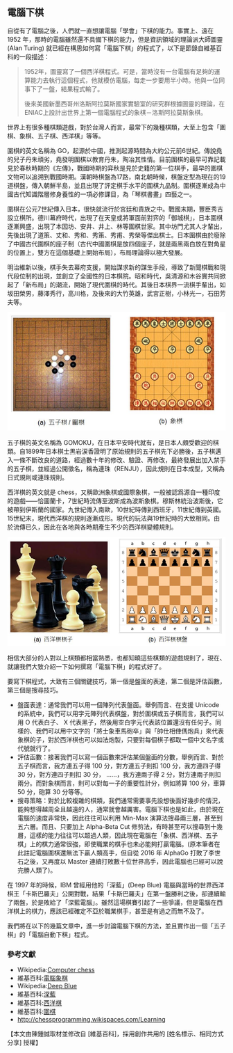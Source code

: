 ## 電腦下棋

自從有了電腦之後，人們就一直想讓電腦「學會」下棋的能力。事實上、遠在 1952 年，那時的電腦雖然還不具備下棋的能力，但是資訊領域的理論派大師圖靈 (Alan Turing) 就已經在構思如何寫「電腦下棋」的程式了，以下是節錄自維基百科的一段描述：

> 1952年，圖靈寫了一個西洋棋程式。可是，當時沒有一台電腦有足夠的運算能力去執行這個程式，他就模仿電腦，每走一步要用半小時。他與一位同事下了一盤，結果程式輸了。
> 
> 後來美國新墨西哥州洛斯阿拉莫斯國家實驗室的研究群根據圖靈的理論，在ENIAC上設計出世界上第一個電腦程式的象棋－洛斯阿拉莫斯象棋。

世界上有很多種棋類遊戲，對於台灣人而言，最常下的幾種棋類，大至上包含「圍棋、象棋、五子棋、西洋棋」等等。

圍棋的英文名稱為 GO，起源於中國，推測起源時間為大約公元前6世紀。傳說堯的兒子丹朱頑劣，堯發明圍棋以教育丹朱，陶冶其性情。目前圍棋的最早可靠記載見於春秋時期的《左傳》，戰國時期的弈秋是見於史籍的第一位棋手，最早的圍棋文物可以追溯到戰國時期。漢朝時棋盤為17路，南北朝時候，棋盤定型為現在的19道棋盤，傳入朝鮮半島，並且出現了評定棋手水平的圍棋九品制。圍棋逐漸成為中國古代知識階層修身養性的一項必修課目，為「琴棋書畫」四藝之一。

圍棋在公元7世紀傳入日本，很快就流行於宮廷和貴族之中。戰國末期，豐臣秀吉設立棋所。德川幕府時代，出現了在天皇或將軍面前對弈的「御城棋」，日本圍棋逐漸興盛，出現了本因坊、安井、井上、林等圍棋世家。其中坊門尤其人才輩出，先後出現了道策、丈和、秀和、秀策、秀甫、秀榮等傑出棋士。日本圍棋由於廢除了中國古代圍棋的座子制（古代中國圍棋是放四個座子，就是兩黑兩白放在對角星的位置上，雙方在這個基礎上開始布局），布局理論得以極大發展。

明治維新以後，棋手失去幕府支援，開始謀求新的謀生手段，導致了新聞棋戰和現代段位制的出現，並創立了全國性的日本棋院。昭和時代，吳清源和木谷實共同掀起了「新布局」的潮流，開始了現代圍棋的時代。其後日本棋界一流棋手輩出，如坂田榮男，藤澤秀行，高川格，及後來的大竹英雄，武宮正樹，小林光一，石田芳夫等。

![](./img/ChineseChess.jpg)

五子棋的英文名稱為 GOMOKU，在日本平安時代就有，是日本人頗受歡迎的棋類。自1899年日本棋士黒岩涙香證明了原始規則的五子棋先下必勝後，五子棋邁入一條不斷改良的道路，經過數十年的修改、驗證、再修改，最終發展出加入禁手的五子棋，並經過公開徵名，稱為連珠（RENJU），因此規則在日本成型，又稱為日式規則或連珠規則。

西洋棋的英文就是 chess，又稱歐洲象棋或國際象棋，一般被認爲源自一種印度的遊戲——恰圖蘭卡，7世紀時流傳至波斯成為波斯象棋。穆斯林統治波斯後，它被帶到伊斯蘭的國家。九世紀傳入南歐，10世紀時傳到西班牙，11世紀傳到英國。15世紀末，現代西洋棋的規則逐漸成形。現代的玩法與19世紀時的大致相同。由於流傳已久，因此在各地與各時期產生不少的西洋棋變體規則。

![](./img/EuropeanChess.jpg)

相信大部分的人對以上棋類都相當熟悉，也都知曉這些棋類的遊戲規則了，現在、就讓我們大致介紹一下如何撰寫「電腦下棋」的程式好了。

要寫下棋程式，大致有三個關鍵技巧，第一個是盤面的表達，第二個是評估函數，第三個是搜尋技巧。

* 盤面表達：通常我們可以用一個陣列代表盤面。舉例而言、在支援 Unicode 的系統中，我們可以用字元陣列代表棋盤，對於圍棋或五子棋而言，我們可以用 O 代表白子、 X 代表黑子，然後用空白字元代表該位置還沒有任何子。同樣的、我們可以用中文字的「將士象車馬砲卒」與「帥仕相俥傌炮兵」來代表象棋的子，對於西洋棋也可以如法炮製，只要對每個棋子都取一個中文名字或代號就行了。
* 評估函數：接著我們可以寫一個函數來評估某個盤面的分數，舉例而言、對於五子棋而言，我方連五子得 100 分，對方連五子則扣 100 分，我方連四子得 30 分，對方連四子則扣 30 分， ......，我方連兩子得 2 分，對方連兩子則扣兩分。而對象棋而言，則可以對每一子的重要性計分，例如將算 100 分，車算 50 分，砲算 30 分等等。
* 搜尋策略：對於比較複雜的棋類，我們通常需要事先設想後面好幾步的情況，能夠想得越周全且越遠的人，通常就會越厲害。電腦下棋也是如此，由於現在電腦的速度非常快，因此往往可以利用 Min-Max 演算法搜尋兩三層，甚至到五六層。而且、只要加上 Alpha-Beta Cut 修剪法，有時甚至可以搜尋到十幾層，這樣的能力往往可以超過人類，因此現在電腦在「象棋、西洋棋、五子棋」上的棋力通常很強，即使職業的棋手也未必能夠打贏電腦。(原本筆者在此註記電腦圍棋還無法下贏人類高手，但自從 2016 年 AlphaGo 打敗了李世石之後，又再度以 Master 連續打敗數十位世界高手，因此電腦也已經可以說完勝人類了)。

在 1997 年的時候，IBM 曾經用他的「深藍」(Deep Blue) 電腦與當時的世界西洋棋王「卡斯巴羅夫」公開對戰，結果「卡斯巴羅夫」在第一盤勝利之後，卻連續輸了兩盤，於是敗給了「深藍電腦」。雖然這場棋賽引起了一些爭議，但是電腦在西洋棋上的棋力，應該已經確定不亞於職業棋手，甚至是有過之而無不及了。

我們將在以下的幾篇文章中，進一步討論電腦下棋的方法，並且實作出一個「五子棋」的「電腦自動下棋」程式。


### 參考文獻
* Wikipedia:[Computer chess](http://en.wikipedia.org/wiki/Computer_chess)
* 維基百科:[電腦象棋](http://zh.wikipedia.org/wiki/%E7%94%B5%E8%84%91%E8%B1%A1%E6%A3%8B)
* Wikipedia:[Deep Blue]
* 維基百科:[深藍]
* 維基百科:[西洋棋](http://zh.wikipedia.org/wiki/%E5%9C%8B%E9%9A%9B%E8%B1%A1%E6%A3%8B)
* 維基百科:[圍棋](http://zh.wikipedia.org/zh-tw/%E5%9B%B4%E6%A3%8B)
* <http://chessprogramming.wikispaces.com/Learning>

[Deep Blue]:http://en.wikipedia.org/wiki/Deep_Blue_(chess_computer)
[深藍]:http://zh.wikipedia.org/wiki/%E6%B7%B1%E8%97%8D_(%E9%9B%BB%E8%85%A6)


【本文由陳鍾誠取材並修改自 [維基百科]，採用創作共用的 [姓名標示、相同方式分享] 授權】

